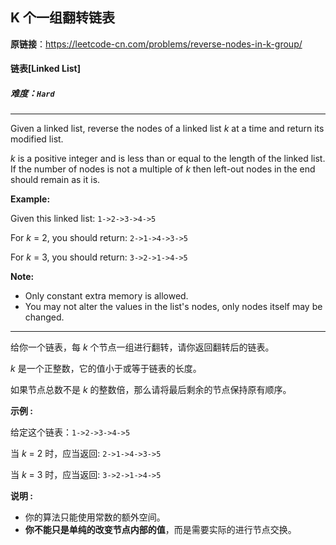 ## K 个一组翻转链表

**原链接**：<https://leetcode-cn.com/problems/reverse-nodes-in-k-group/>

#### 链表[Linked List]    

##### 难度：**`Hard`**

----- 
<p>Given a linked list, reverse the nodes of a linked list <em>k</em> at a time and return its modified list.</p>

<p><em>k</em> is a positive integer and is less than or equal to the length of the linked list. If the number of nodes is not a multiple of <em>k</em> then left-out nodes in the end should remain as it is.</p>

<ul>
</ul>

<p><strong>Example:</strong></p>

<p>Given this linked list: <code>1-&gt;2-&gt;3-&gt;4-&gt;5</code></p>

<p>For <em>k</em> = 2, you should return: <code>2-&gt;1-&gt;4-&gt;3-&gt;5</code></p>

<p>For <em>k</em> = 3, you should return: <code>3-&gt;2-&gt;1-&gt;4-&gt;5</code></p>

<p><strong>Note:</strong></p>

<ul>
	<li>Only constant extra memory is allowed.</li>
	<li>You may not alter the values in the list&#39;s nodes, only nodes itself may be changed.</li>
</ul>


----- 
<p>给你一个链表，每&nbsp;<em>k&nbsp;</em>个节点一组进行翻转，请你返回翻转后的链表。</p>

<p><em>k&nbsp;</em>是一个正整数，它的值小于或等于链表的长度。</p>

<p>如果节点总数不是&nbsp;<em>k&nbsp;</em>的整数倍，那么请将最后剩余的节点保持原有顺序。</p>

<p><strong>示例 :</strong></p>

<p>给定这个链表：<code>1-&gt;2-&gt;3-&gt;4-&gt;5</code></p>

<p>当&nbsp;<em>k&nbsp;</em>= 2 时，应当返回: <code>2-&gt;1-&gt;4-&gt;3-&gt;5</code></p>

<p>当&nbsp;<em>k&nbsp;</em>= 3 时，应当返回: <code>3-&gt;2-&gt;1-&gt;4-&gt;5</code></p>

<p><strong>说明 :</strong></p>

<ul>
	<li>你的算法只能使用常数的额外空间。</li>
	<li><strong>你不能只是单纯的改变节点内部的值</strong>，而是需要实际的进行节点交换。</li>
</ul>
